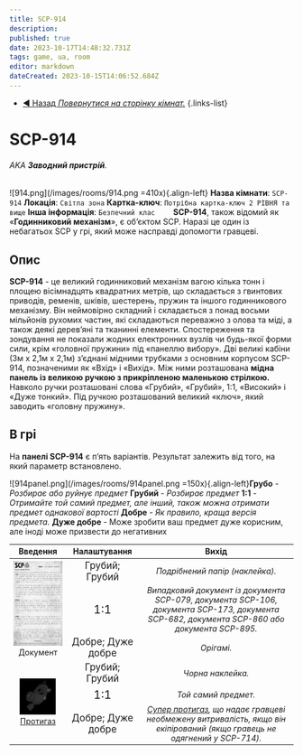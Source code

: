 ```yaml
---
title: SCP-914
description: 
published: true
date: 2023-10-17T14:48:32.731Z
tags: game, ua, room
editor: markdown
dateCreated: 2023-10-15T14:06:52.684Z
---
```


- [:arrow_backward: Назад *Повернутися на сторінку кімнат.*](/uk/game/rooms)
{.links-list}
# SCP-914
###### AKA **Заводний пристрій**.
![914.png](/images/rooms/914.png =410x){.align-left} **Назва кімнати**: `SCP-914`
**Локація**: `Світла зона`
**Картка-ключ**: `Потрібна картка-ключ 2 РІВНЯ та вище`
**Інша інформація**: `Безпечний клас`
⠀
⠀
**SCP-914**, також відомий як «**Годинниковий механізм**», є об’єктом SCP. Наразі це один із небагатьох SCP у грі, який може насправді допомогти гравцеві.
## Опис
**SCP-914** - це великий годинниковий механізм вагою кілька тонн і площею вісімнадцять квадратних метрів, що складається з гвинтових приводів, ременів, шківів, шестерень, пружин та іншого годинникового механізму. Він неймовірно складний і складається з понад восьми мільйонів рухомих частин, які складаються переважно з олова та міді, а також деякі дерев’яні та тканинні елементи. Спостереження та зондування не показали жодних електронних вузлів чи будь-якої форми сили, крім «головної пружини» під «панеллю вибору». Дві великі кабіни (3м х 2,1м х 2,1м) з’єднані мідними трубками з основним корпусом SCP-914, позначеними як «Вхід» і «Вихід». Між ними розташована **мідна панель із великою ручкою з прикріпленою маленькою стрілкою.** Навколо ручки розташовані слова «Грубий», «Грубий», 1:1, «Високий» і «Дуже тонкий». Під ручкою розташований великий «ключ», який заводить «головну пружину».
## В грі
На **панелі SCP-914** є п’ять варіантів. Результат залежить від того, на який параметр встановлено.

![914panel.png](/images/rooms/914panel.png =150x){.align-left}**Грубо** - *Розбирає або руйнує предмет*
**Грубий** - *Розбирає предмет*
**1:1** - *Отримайте той самий предмет, але інший, також можна отримати предмет однакової вартості*
**Добре** - *Як правило, краща версія предмета.*
**Дуже добре** - Може зробити ваш предмет дуже корисним, але іноді може призвести до негативних 
<table>
    <thead>
        <tr>
            <th>Введення</th>
            <th>Налаштування</th>
          <th>Вихід</th>
        </tr>
    </thead>
    <tbody>
        <tr>
            <td rowspan=3 align="center"><img src="/images/items/docscpclasses.png" widht="150" height="150" />Документ</td>
          <td align="center"><big>Грубий; Грубий</big></td>
          <td align="center"><i>Подрібнений папір (наклейка).</i></td>
        </tr>
				<tr>
          <td align="center"><big><big>1:1</big></big></td>
            <td align="center"><i>Випадковий документ із документа SCP-079, документа SCP-106, документа SCP-173, документа SCP-682, документа SCP-860 або документа SCP-895.</i></td>
      	</tr>
				<tr>
          <td align="center"><big>Добре; Дуже добре</big></td>
          <td align="center"><i>Орігамі.</i></td>				
      	</tr>
        <tr>
            <td rowspan=3 align="center"><img src="/images/items/invgasmask.png"/><a href="https://wiki.scpcbm.com/uk/game/items/gas-mask">Протигаз</a></td>
          <td align="center"><big>Грубий; Грубий</big></td>
          <td align="center"><i>Чорна наклейка.</i></td>
        </tr>
				<tr>
          <td align="center"><big><big>1:1</big></big></td>
            <td align="center"><i>Той самий предмет.</i></td>
      	</tr>
				<tr>
          <td align="center"><big>Добре; Дуже добре</big></td>
          <td align="center"><i><a href="https://wiki.scpcbm.com/en/game/items/gas-mask#super-gas-mask">Супер протигаз</a>, що надає гравцеві необмежену витривалість, якщо він екіпірований (якщо гравець не одягнений у SCP-714).</i></td>				
      	</tr>
    </tbody>
</table>